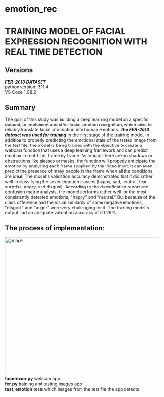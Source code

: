 # emotion_rec
# **TRAINING MODEL OF FACIAL EXPRESSION RECOGNITION WITH REAL TIME DETECTION** 
## **Versions**
***FER-2013 DATASET***\
python version: 3.11.4\
VS Code 1.98.2
## **Summary**
The goal of this study was building a deep learning model on a specific dataset, to implement and offer facial emotion recognition, which aims to reliably translate facial information into human emotions. ***The FER-2013 dataset was used for training*** in the first stage of the training model. In addition to properly predicting the emotional state of the tested image from the test file, the model is being trained with the objective to create a webcam function that uses a deep learning framework and can predict emotion in real-time, frame by frame.  As long as there are no shadows or obstructions like glasses or masks, the function will properly anticipate the emotion by analyzing each frame supplied by the video input.  It can even predict the presence of many people in the frame when all the conditions are ideal.  The model's validation accuracy demonstrated that it did rather well in classifying the seven emotion classes (happy, sad, neutral, fear, surprise, angry, and disgust).  According to the classification report and confusion matrix analysis, the model performs rather well for the most consistently detected emotions, "happy" and "neutral."  But because of the class difference and the visual similarity of some negative emotions, "disgust" and "anger" were very challenging for it. The training model's output had an adequate validation accuracy of 50.29%. 
## The process of implementation:
<img width="942" height="455" alt="image" src="https://github.com/user-attachments/assets/2b18eebc-6e6a-4cc7-8ffa-c4ba721c5fce" />\
**facerecon.py** webcam app\
**fer.py** training and testing images app\
**test_emotion** tests which images from the test file the app detects
